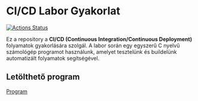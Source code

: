 # CI/CD Labor Gyakorlat

[![Actions Status](https://github.com/konticspeter2001/cicd/workflows/Test,%20build%20and%20release/badge.svg)](https://github.com/konticspeter2001/cicd/actions)

Ez a repository a **CI/CD (Continuous Integration/Continuous Deployment)** folyamatok gyakorlására szolgál. A labor során egy egyszerű C nyelvű számológép programot használunk, amelyet tesztelünk és buildelünk automatizált folyamatok segítségével.

## Letölthető program
[Program](https://github.com/konticspeter2001/cicd/releases/tag/latest)
